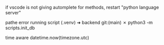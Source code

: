 if vscode is not giving automplete for methods, restart "python language server"

pathe error running script
(.venv) ➜  backend git:(main) ✗ python3 -m scripts.init_db   

time aware datetime.now(timezone.utc)